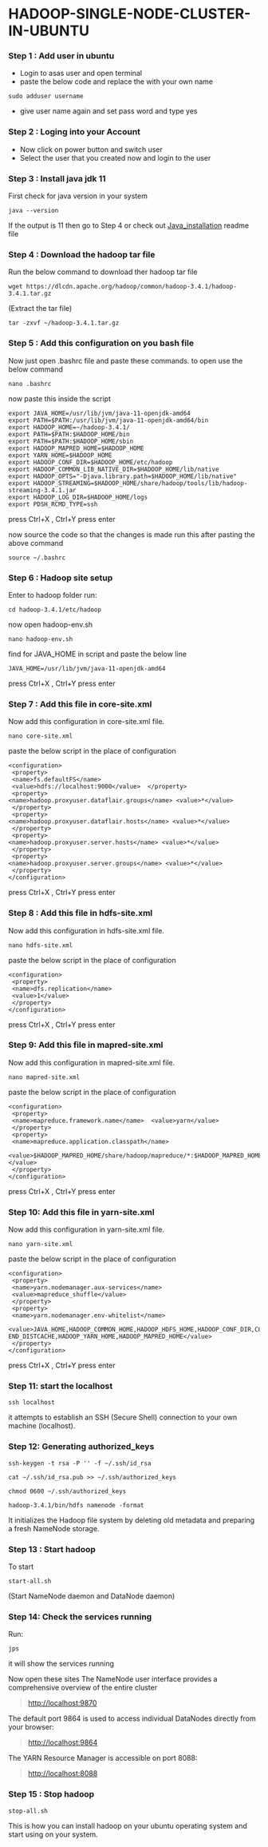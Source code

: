 # HADOOP-SINGLE-NODE-CLUSTER-IN-UBUNTU

### Step 1 : Add user in ubuntu 
- Login to asas user and open terminal
- paste the below code and replace the <username> with your own name
~~~shell
sudo adduser username
~~~
- give user name again and set pass word and type yes

### Step 2 : Loging into your Account
- Now click on power button and switch user
- Select the user that you created now and login to the user

### Step 3 : Install java jdk 11
First check for java version in your system 
~~~shell
java --version
~~~
If the output is 11 then go to Step 4
or check out [Java_installation](java_installation) readme file 

### Step 4 : Download the hadoop tar file 
Run the below command to download ther hadoop tar file 
~~~shell
wget https://dlcdn.apache.org/hadoop/common/hadoop-3.4.1/hadoop-3.4.1.tar.gz
~~~
(Extract the tar file)
~~~shell
tar -zxvf ~/hadoop-3.4.1.tar.gz 
~~~

### Step 5 : Add this configuration on you bash file

Now just open .bashrc file and paste these commands.
to open use the below command 
~~~shell
nano .bashrc
~~~
now paste this inside the script 
~~~shell
export JAVA_HOME=/usr/lib/jvm/java-11-openjdk-amd64 
export PATH=$PATH:/usr/lib/jvm/java-11-openjdk-amd64/bin 
export HADOOP_HOME=~/hadoop-3.4.1/ 
export PATH=$PATH:$HADOOP_HOME/bin 
export PATH=$PATH:$HADOOP_HOME/sbin 
export HADOOP_MAPRED_HOME=$HADOOP_HOME 
export YARN_HOME=$HADOOP_HOME 
export HADOOP_CONF_DIR=$HADOOP_HOME/etc/hadoop 
export HADOOP_COMMON_LIB_NATIVE_DIR=$HADOOP_HOME/lib/native 
export HADOOP_OPTS="-Djava.library.path=$HADOOP_HOME/lib/native" 
export HADOOP_STREAMING=$HADOOP_HOME/share/hadoop/tools/lib/hadoop-streaming-3.4.1.jar
export HADOOP_LOG_DIR=$HADOOP_HOME/logs 
export PDSH_RCMD_TYPE=ssh
~~~
press Ctrl+X , Ctrl+Y press enter

now source the code so that the changes is made
run this after pasting the above command
~~~shell
source ~/.bashrc
~~~
### Step 6 : Hadoop site setup

Enter to hadoop folder 
run:
~~~shell
cd hadoop-3.4.1/etc/hadoop
~~~
now open hadoop-env.sh
~~~shell
nano hadoop-env.sh
~~~
find for JAVA_HOME in script and paste the below line 
~~~shell
JAVA_HOME=/usr/lib/jvm/java-11-openjdk-amd64 
~~~
press Ctrl+X , Ctrl+Y press enter

### Step 7 : Add this file in core-site.xml

Now add this configuration in core-site.xml file.
~~~shell
nano core-site.xml
~~~
paste the below script in the place of configuration
~~~shell
<configuration> 
 <property> 
 <name>fs.defaultFS</name> 
 <value>hdfs://localhost:9000</value>  </property> 
 <property> 
<name>hadoop.proxyuser.dataflair.groups</name> <value>*</value> 
 </property> 
 <property> 
<name>hadoop.proxyuser.dataflair.hosts</name> <value>*</value> 
 </property> 
 <property> 
<name>hadoop.proxyuser.server.hosts</name> <value>*</value> 
 </property> 
 <property> 
<name>hadoop.proxyuser.server.groups</name> <value>*</value> 
 </property> 
</configuration>
~~~
press Ctrl+X , Ctrl+Y press enter

### Step 8 : Add this file in hdfs-site.xml
Now add this configuration in hdfs-site.xml file.
~~~shell
nano hdfs-site.xml
~~~
paste the below script in the place of configuration
~~~ shell
<configuration> 
 <property> 
 <name>dfs.replication</name> 
 <value>1</value> 
 </property> 
</configuration>
~~~
press Ctrl+X , Ctrl+Y press enter

### Step 9: Add this file in mapred-site.xml
Now add this configuration in mapred-site.xml file.
~~~shell
nano mapred-site.xml
~~~
paste the below script in the place of configuration
~~~shell
<configuration> 
 <property> 
 <name>mapreduce.framework.name</name>  <value>yarn</value> 
 </property> 
 <property>
 <name>mapreduce.application.classpath</name> 
  
<value>$HADOOP_MAPRED_HOME/share/hadoop/mapreduce/*:$HADOOP_MAPRED_HOME/share/hadoop/mapreduce/lib/*</value> 
 </property> 
</configuration>
~~~
press Ctrl+X , Ctrl+Y press enter

### Step 10: Add this file in yarn-site.xml
Now add this configuration in yarn-site.xml file.
~~~shell
nano yarn-site.xml
~~~
paste the below script in the place of configuration
~~~shell
<configuration> 
 <property> 
 <name>yarn.nodemanager.aux-services</name> 
 <value>mapreduce_shuffle</value> 
 </property> 
 <property> 
 <name>yarn.nodemanager.env-whitelist</name> 
  
<value>JAVA_HOME,HADOOP_COMMON_HOME,HADOOP_HDFS_HOME,HADOOP_CONF_DIR,CLASSPATH_PREP END_DISTCACHE,HADOOP_YARN_HOME,HADOOP_MAPRED_HOME</value> 
 </property> 
</configuration>
~~~
press Ctrl+X , Ctrl+Y press enter

### Step 11: start the localhost
~~~shell
ssh localhost
~~~
it attempts to establish an SSH (Secure Shell) connection to your own machine (localhost).

### Step 12: Generating authorized_keys 
~~~shell
ssh-keygen -t rsa -P '' -f ~/.ssh/id_rsa 
~~~
~~~shell
cat ~/.ssh/id_rsa.pub >> ~/.ssh/authorized_keys 
~~~
~~~shell
chmod 0600 ~/.ssh/authorized_keys 
~~~
~~~shell
hadoop-3.4.1/bin/hdfs namenode -format
~~~
It initializes the Hadoop file system by deleting old metadata and preparing a fresh NameNode storage.

### Step 13 : Start hadoop
To start

~~~shell
start-all.sh
~~~
(Start NameNode daemon and DataNode daemon) 

### Step 14: Check the services running
Run:
~~~shell
jps
~~~
it will show the services running 

Now open these sites
The NameNode user interface provides a comprehensive overview of the entire cluster
>[http://localhost:9870](http://localhost:9870)

The default port 9864 is used to access individual DataNodes directly from your browser:
>[http://localhost:9864](http://localhost:9864)

The YARN Resource Manager is accessible on port 8088:
>[http://localhost:8088](http://localhost:8088)

### Step 15 : Stop hadoop
~~~shell
stop-all.sh
~~~
This is how you can install hadoop on your ubuntu operating system and start using on your system.


